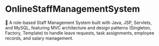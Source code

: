 # OnlineStaffManagementSystem
🚀 A role-based Staff Management System built with Java, JSP, Servlets, and MySQL, featuring MVC architecture and design patterns (Singleton, Factory, Template) to handle leave requests, task assignments, employee records, and salary management.
